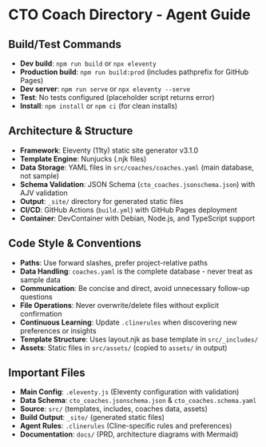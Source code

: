 # CTO Coach Directory - Agent Guide

## Build/Test Commands
- **Dev build**: `npm run build` or `npx eleventy`
- **Production build**: `npm run build:prod` (includes pathprefix for GitHub Pages)
- **Dev server**: `npm run serve` or `npx eleventy --serve`
- **Test**: No tests configured (placeholder script returns error)
- **Install**: `npm install` or `npm ci` (for clean installs)

## Architecture & Structure
- **Framework**: Eleventy (11ty) static site generator v3.1.0
- **Template Engine**: Nunjucks (.njk files)
- **Data Storage**: YAML files in `src/coaches/coaches.yaml` (main database, not sample)
- **Schema Validation**: JSON Schema (`cto_coaches.jsonschema.json`) with AJV validation
- **Output**: `_site/` directory for generated static files
- **CI/CD**: GitHub Actions (`build.yml`) with GitHub Pages deployment
- **Container**: DevContainer with Debian, Node.js, and TypeScript support

## Code Style & Conventions
- **Paths**: Use forward slashes, prefer project-relative paths
- **Data Handling**: `coaches.yaml` is the complete database - never treat as sample data
- **Communication**: Be concise and direct, avoid unnecessary follow-up questions
- **File Operations**: Never overwrite/delete files without explicit confirmation
- **Continuous Learning**: Update `.clinerules` when discovering new preferences or insights
- **Template Structure**: Uses layout.njk as base template in `src/_includes/`
- **Assets**: Static files in `src/assets/` (copied to `assets/` in output)

## Important Files
- **Main Config**: `.eleventy.js` (Eleventy configuration with validation)
- **Data Schema**: `cto_coaches.jsonschema.json` & `cto_coaches.schema.yaml`
- **Source**: `src/` (templates, includes, coaches data, assets)
- **Build Output**: `_site/` (generated static files)
- **Agent Rules**: `.clinerules` (Cline-specific rules and preferences)
- **Documentation**: `docs/` (PRD, architecture diagrams with Mermaid)
